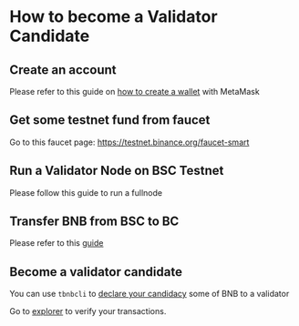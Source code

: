 # How to become a Validator Candidate


## Create an account

Please refer to this guide on [how to create a wallet](../wallet/metamask.md) with MetaMask

## Get some testnet fund from faucet

Go to this faucet page: <https://testnet.binance.org/faucet-smart>

## Run a Validator Node on BSC Testnet

Please follow this guide to run a fullnode

## Transfer BNB from BSC to BC

Please refer to this [guide](../validator/cross-chain-transfer.md)

## Become a validator candidate

You can use `tbnbcli` to [declare your candidacy](../../guides/concepts/bc-staking.md#create-bsc-validator) some of BNB to a validator

Go to [explorer](https://explorer.binance.org/testnet/) to verify your transactions.

